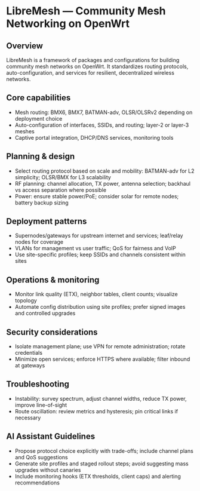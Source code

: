 # LibreMesh — Community Mesh Networking on OpenWrt

## Overview
LibreMesh is a framework of packages and configurations for building community mesh networks on OpenWrt. It standardizes routing protocols, auto-configuration, and services for resilient, decentralized wireless networks.

## Core capabilities
- Mesh routing: BMX6, BMX7, BATMAN-adv, OLSR/OLSRv2 depending on deployment choice
- Auto-configuration of interfaces, SSIDs, and routing; layer-2 or layer-3 meshes
- Captive portal integration, DHCP/DNS services, monitoring tools

## Planning & design
- Select routing protocol based on scale and mobility: BATMAN-adv for L2 simplicity; OLSR/BMX for L3 scalability
- RF planning: channel allocation, TX power, antenna selection; backhaul vs access separation where possible
- Power: ensure stable power/PoE; consider solar for remote nodes; battery backup sizing

## Deployment patterns
- Supernodes/gateways for upstream internet and services; leaf/relay nodes for coverage
- VLANs for management vs user traffic; QoS for fairness and VoIP
- Use site-specific profiles; keep SSIDs and channels consistent within sites

## Operations & monitoring
- Monitor link quality (ETX), neighbor tables, client counts; visualize topology
- Automate config distribution using site profiles; prefer signed images and controlled upgrades

## Security considerations
- Isolate management plane; use VPN for remote administration; rotate credentials
- Minimize open services; enforce HTTPS where available; filter inbound at gateways

## Troubleshooting
- Instability: survey spectrum, adjust channel widths, reduce TX power, improve line-of-sight
- Route oscillation: review metrics and hysteresis; pin critical links if necessary

## AI Assistant Guidelines
- Propose protocol choice explicitly with trade-offs; include channel plans and QoS suggestions
- Generate site profiles and staged rollout steps; avoid suggesting mass upgrades without canaries
- Include monitoring hooks (ETX thresholds, client caps) and alerting recommendations

